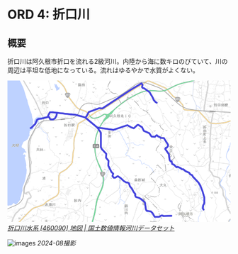 # ORD 4: 折口川

<!-- toc -->

## 概要

折口川は阿久根市折口を流れる2級河川。内陸から海に数キロのびていて、川の周辺は平坦な低地になっている。流れはゆるやかで水質がよくない。

![images](./images/20240915river.png)
*[折口川水系 \[460090\] 地図 \| 国土数値情報河川データセット](https://geoshape.ex.nii.ac.jp/river/resource/460090/)*

![images](./images/20240814origuchigawa.jpg)
*2024-08撮影*
